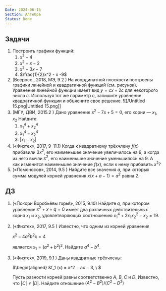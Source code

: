 ```yaml
---
Date: 2024-06-15
Section: Алгебра
Status: Done
---
```

## Задачи
1. Построить графики функций:
    1. $x^2 - 4$﻿
    2. $x^2+x-2$﻿
    3. $x^2-3x-7$﻿
    4. $\frac{1}{2}x^2 - x -9$﻿
1. (Всеросс., 2018, МЭ, 9.2 ) На координатной плоскости построены графики линейной и квадратичной функций (см. рисунок). Уравнение линейной функции имеет вид $y = cx+2c$﻿ для некоторого числа $c$﻿. Используя тот же параметр $c$﻿, запишите уравнение квадратичной функции и объясните свое решение.
![[/Untitled 15.png|Untitled 15.png]]
1. (МГУ, ДВИ, 2015.2 ) Дано уравнение $x^2 − 7x + 5 = 0$﻿, его корни — $x_1$﻿, $x_2$﻿ Найдите:
    1. $x_1^4 + x_2^4$﻿
    2. $x_1^4 - x_2^4$﻿
    3. $|x_1 - x_2|$﻿
2. («Физтех», 2017, 9–11.1) Когда к квадратному трёхчлену $f(x)$﻿ прибавили $3x^2$﻿, его наименьшее значение увеличилось на 9, а когда из него вычли $x^2$﻿, его наименьшее значение уменьшилось на 9. А как изменится наименьшее значение $f(x)$﻿, если к нему прибавить $x^2$﻿?
3. («Ломоносов», 2014, 9.5 ) Найдите все значения $a$﻿, при которых сумма модулей корней уравнения $x(x+a−1)=a^2$﻿ равна $2$﻿.
## ДЗ
1. («Покори Воробьёвы горы!», 2015, 9.10) Найдите $q$﻿, при котором уравнение $x^2 + x + q = 0$﻿ имеет два различных действительных корня $x_1$﻿ и $x_2$﻿, удовлетворяющих соотношению $x_1^4 + 2x_1x_2^2 − x_2 = 19.$﻿
2. («Физтех», 2017, 9.5 ) Известно, что одним из корней уравнения
    
    $x^2 − 4a^2b^2x = 4$
    
    является $x_1 = (a^2 + b^2)^2$﻿. Найдите $a^4 − b^4$﻿.
    
3. («Физтех», 2019, 9.1 ) Даны квадратные трёхчлены:
    
    $\begin{aligned} &f_1 (x) = x^2 − ax − 3, \\ $
    
    Пусть разности корней равны соответственно $A$﻿, $B$﻿, $C$﻿ и $D$﻿. Известно, что $|C| \neq |D|.$﻿ Найдите отношение $(A^2−B^2)/(C^2 - D^2)$